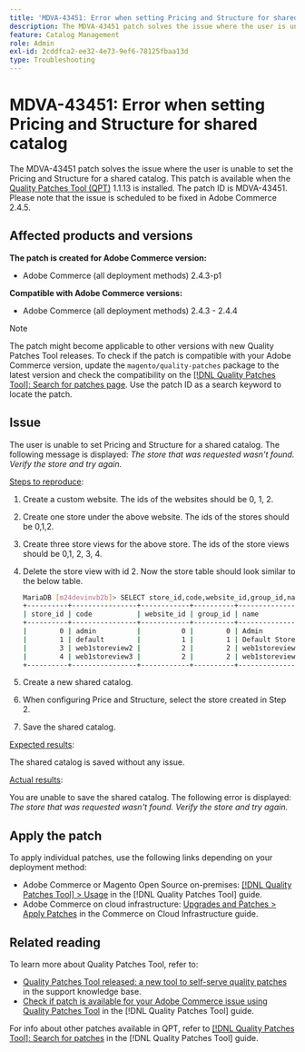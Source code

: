 ```yaml
---
title: 'MDVA-43451: Error when setting Pricing and Structure for shared catalog'
description: The MDVA-43451 patch solves the issue where the user is unable to set the Pricing and Structure for a shared catalog. This patch is available when the [Quality Patches Tool (QPT)](https://experienceleague.adobe.com/en/docs/commerce-operations/tools/quality-patches-tool/quality-patches-tool-to-self-serve-quality-patches) 1.1.13 is installed. The patch ID is MDVA-43451. Please note that the issue is scheduled to be fixed in Adobe Commerce 2.4.5.
feature: Catalog Management
role: Admin
exl-id: 2cddfca2-ee32-4e73-9ef6-78125fbaa13d
type: Troubleshooting
---
```

# MDVA-43451: Error when setting Pricing and Structure for shared catalog

The MDVA-43451 patch solves the issue where the user is unable to set the Pricing and Structure for a shared catalog. This patch is available when the [Quality Patches Tool (QPT)](https://experienceleague.adobe.com/en/docs/commerce-operations/tools/quality-patches-tool/quality-patches-tool-to-self-serve-quality-patches) 1.1.13 is installed. The patch ID is MDVA-43451. Please note that the issue is scheduled to be fixed in Adobe Commerce 2.4.5.

## Affected products and versions

**The patch is created for Adobe Commerce version:**

* Adobe Commerce (all deployment methods) 2.4.3-p1

**Compatible with Adobe Commerce versions:**

* Adobe Commerce (all deployment methods) 2.4.3 - 2.4.4

>[!NOTE]
>
>The patch might become applicable to other versions with new Quality Patches Tool releases. To check if the patch is compatible with your Adobe Commerce version, update the `magento/quality-patches` package to the latest version and check the compatibility on the [[!DNL Quality Patches Tool]: Search for patches page](https://experienceleague.adobe.com/en/docs/commerce-operations/tools/quality-patches-tool/quality-patches-tool-to-self-serve-quality-patches). Use the patch ID as a search keyword to locate the patch.

## Issue

The user is unable to set Pricing and Structure for a shared catalog. The following message is displayed: *The store that was requested wasn't found. Verify the store and try again.*

<u>Steps to reproduce</u>:

1. Create a custom website. The ids of the websites should be 0, 1, 2.
1. Create one store under the above website. The ids of the stores should be 0,1,2.
1. Create three store views for the above store. The ids of the store views should be 0,1, 2, 3, 4.
1. Delete the store view with id 2. Now the store table should look similar to the below table.

    ```bash
    MariaDB [m24devinvb2b]> SELECT store_id,code,website_id,group_id,name FROM store;
    +----------+----------------+------------+----------+--------------------+
    | store_id | code           | website_id | group_id | name               |
    +----------+----------------+------------+----------+--------------------+
    |        0 | admin          |          0 |        0 | Admin              |
    |        1 | default        |          1 |        1 | Default Store View |
    |        3 | web1storeview2 |          2 |        2 | web1storeview2     |
    |        4 | web1storeview3 |          2 |        2 | web1storeview3     |
    +----------+----------------+------------+----------+--------------------+
    ```

1. Create a new shared catalog.
1. When configuring Price and Structure, select the store created in Step 2.
1. Save the shared catalog.

<u>Expected results</u>:

The shared catalog is saved without any issue.

<u>Actual results</u>:

You are unable to save the shared catalog. The following error is displayed:
*The store that was requested wasn't found. Verify the store and try again.*

## Apply the patch

To apply individual patches, use the following links depending on your deployment method:

* Adobe Commerce or Magento Open Source on-premises: [[!DNL Quality Patches Tool] > Usage](/help/tools/quality-patches-tool/usage.md) in the [!DNL Quality Patches Tool] guide.
* Adobe Commerce on cloud infrastructure: [Upgrades and Patches > Apply Patches](https://experienceleague.adobe.com/docs/commerce-cloud-service/user-guide/develop/upgrade/apply-patches.html) in the Commerce on Cloud Infrastructure guide.

## Related reading

To learn more about Quality Patches Tool, refer to:

* [Quality Patches Tool released: a new tool to self-serve quality patches](https://experienceleague.adobe.com/en/docs/commerce-operations/tools/quality-patches-tool/quality-patches-tool-to-self-serve-quality-patches) in the support knowledge base.
* [Check if patch is available for your Adobe Commerce issue using Quality Patches Tool](/help/tools/quality-patches-tool/patches-available-in-qpt/check-patch-for-magento-issue-with-magento-quality-patches.md) in the [!DNL Quality Patches Tool] guide.

For info about other patches available in QPT, refer to [[!DNL Quality Patches Tool]: Search for patches](https://experienceleague.adobe.com/tools/commerce-quality-patches/index.html) in the [!DNL Quality Patches Tool] guide.
